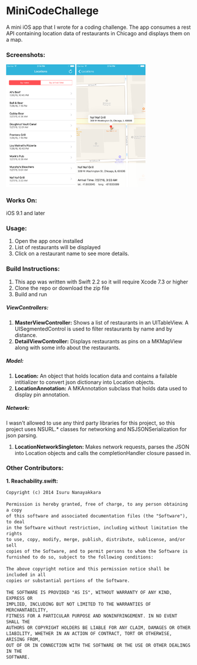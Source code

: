 # MiniCodeChallege
A mini iOS app that I wrote for a coding challenge.  The app consumes a rest API containing location data of restaurants in Chicago and displays them on a map.  

### Screenshots:
<img src="Screenshots/Master.png?" alt="alt text" width="187.5" height="333.5">
<img src="Screenshots/Details.png?" alt="alt text" width="187.5" height="333.5">

### Works On:
iOS 9.1 and later

### Usage:
1. Open the app once installed
2. List of restaurants will be displayed
3. Click on a restaurant name to see more details.

### Build Instructions:
1.  This app was written with Swift 2.2 so it will require Xcode 7.3 or higher
2.  Clone the repo or download the zip file
4.  Build and run

##### ViewControllers:
1. **MasterViewController:**  Shows a list of restaurants in an UITableView.  A UISegmentedControl is used to filter restaurants by name and by distance.
2. **DetailViewController:**  Displays restaurants as pins on a MKMapView along with some info about the restaurants.

##### Model:
1. **Location:**  An object that holds location data and contains a failable intitializer to convert json dictionary into Location objects.
2. **LocationAnnotation:**  A MKAnnotation subclass that holds data used to display pin annotation.  

##### Network:
I wasn't allowed to use any third party libraries for this project, so this project uses NSURL.* classes for networking and NSJSONSerialization for json parsing.

1. **LocationNetworkSingleton:**  Makes network requests, parses the JSON into Location objects and calls the completionHandler closure passed in.

### Other Contributors:
 **1. Reachability.swift:** 
 ```
 Copyright (c) 2014 Isuru Nanayakkara
 
 Permission is hereby granted, free of charge, to any person obtaining a copy
 of this software and associated documentation files (the "Software"), to deal
 in the Software without restriction, including without limitation the rights
 to use, copy, modify, merge, publish, distribute, sublicense, and/or sell
 copies of the Software, and to permit persons to whom the Software is
 furnished to do so, subject to the following conditions:
 
 The above copyright notice and this permission notice shall be included in all
 copies or substantial portions of the Software.
 
 THE SOFTWARE IS PROVIDED "AS IS", WITHOUT WARRANTY OF ANY KIND, EXPRESS OR
 IMPLIED, INCLUDING BUT NOT LIMITED TO THE WARRANTIES OF MERCHANTABILITY,
 FITNESS FOR A PARTICULAR PURPOSE AND NONINFRINGEMENT. IN NO EVENT SHALL THE
 AUTHORS OR COPYRIGHT HOLDERS BE LIABLE FOR ANY CLAIM, DAMAGES OR OTHER
 LIABILITY, WHETHER IN AN ACTION OF CONTRACT, TORT OR OTHERWISE, ARISING FROM,
 OUT OF OR IN CONNECTION WITH THE SOFTWARE OR THE USE OR OTHER DEALINGS IN THE
 SOFTWARE.
 ```




